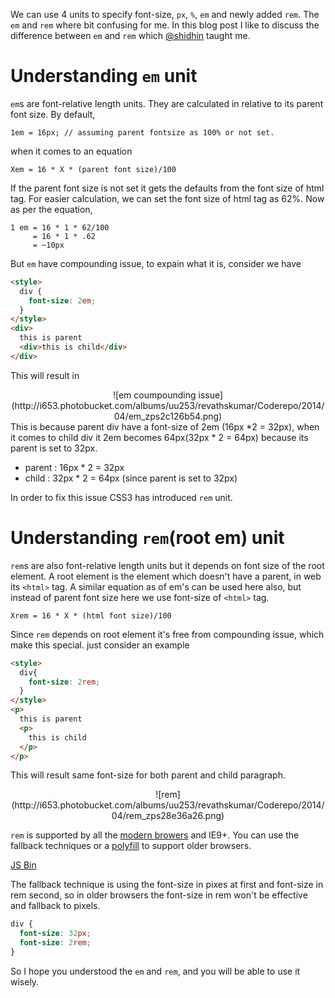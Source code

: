 <!--


---
 "CSS : Understanding em and rem for font size"
date: 2014-04-19 01:0:00 IST
updated: 2014-04-19 01:00:00 IST
categories: css
---

-->
<!DOCTYPE html>
<html>

<head>
  <title>basic-git-workflow</title>
  <meta charset="utf-8">
  <meta name="viewport" content="width=device-width, initial-scale=1.0">

  <link rel="stylesheet" href="./css/bootstrap.css">
  <link rel="stylesheet" href="./css/bootstrap.grid.css">
  <link rel="stylesheet" href="./css/bootstrap.min.css">
  <link rel="stylesheet" href="./css/bootstrap-reboot.min.css">
  <link rel="stylesheet" href="./css/bootstrap.css.map">
  <link rel="stylesheet" href="./css/blog-home.css">
  <link rel="stylesheet" href="./css/prism.css">
  <script async defer src="./css/prism.js"></script>
</head>

<body>

We can use 4 units to specify font-size, `px`, `%`, `em` and newly added `rem`. The `em` and `rem` where bit confusing for me. In this blog post I like to discuss the difference between `em` and `rem` which [@shidhin](http://twitter.com/shidhin) taught me.

# Understanding `em` unit

`em`s are font-relative length units. They are calculated in relative to its parent font size. By default,

```
1em = 16px; // assuming parent fontsize as 100% or not set.

```

when it comes to an equation

```
Xem = 16 * X * (parent font size)/100

```

If the parent font size is not set it gets the defaults from the font size of html tag. For easier calculation, we can set the font size of html tag as 62%. Now as per the equation,

```
1 em = 16 * 1 * 62/100
     = 16 * 1 * .62
     = ~10px
```

But `em` have compounding issue, to expain what it is, consider we have

```html
<style>
  div {
    font-size: 2em;
  }
</style>
<div>
  this is parent
  <div>this is child</div>
</div>
```

This will result in

<center>
![em coumpounding issue](http://i653.photobucket.com/albums/uu253/revathskumar/Coderepo/2014/04/em_zps2c126b54.png)
</center>
This is because parent div have a font-size of 2em (16px *2 = 32px), when it comes to child div it 2em becomes 64px(32px * 2 = 64px) because its parent is set to 32px.

- parent : 16px \* 2 = 32px
- child : 32px \* 2 = 64px (since parent is set to 32px)

In order to fix this issue CSS3 has introduced `rem` unit.

# Understanding `rem`(root em) unit

`rem`s are also font-relative length units but it depends on font size of the root element. A root element is the element which doesn't have a parent, in web its `<html>` tag. A similar equation as of em's can be used here also, but instead of parent font size here we use font-size of `<html>` tag.

```
Xrem = 16 * X * (html font size)/100
```

Since `rem` depends on root element it's free from compounding issue, which make this special. just consider an example

```html
<style>
  div{
    font-size: 2rem;
  }
</style>
<p>
  this is parent
  <p>
    this is child
  </p>
</p>
```

This will result same font-size for both parent and child paragraph.

<center>
![rem](http://i653.photobucket.com/albums/uu253/revathskumar/Coderepo/2014/04/rem_zps28e36a26.png)
</center>

`rem` is supported by all the [modern browers](http://caniuse.com/#search=rem) and IE9+. You can use the fallback techniques or a [polyfill](https://github.com/chuckcarpenter/REM-unit-polyfill) to support older browsers.

<a class="jsbin-embed" href="http://jsbin.com/tawux/1/embed">JS Bin</a><script src="http://static.jsbin.com/js/embed.js"></script>

The fallback technique is using the font-size in pixes at first and font-size in rem second, so in older browsers the font-size in rem won't be effective and fallback to pixels.

```css
div {
  font-size: 32px;
  font-size: 2rem;
}
```

So I hope you understood the `em` and `rem`, and you will be able to use it wisely.
